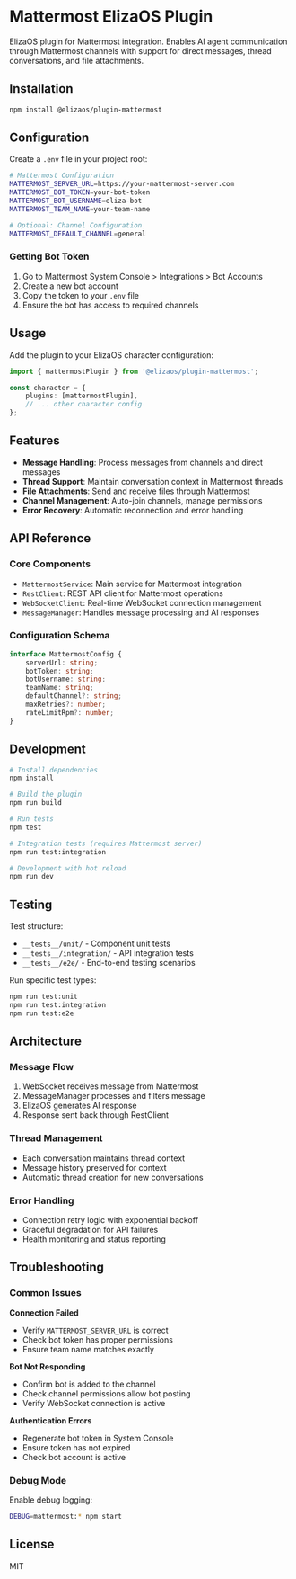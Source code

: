 # Mattermost ElizaOS Plugin

ElizaOS plugin for Mattermost integration. Enables AI agent communication through Mattermost channels with support for direct messages, thread conversations, and file attachments.

## Installation

```bash
npm install @elizaos/plugin-mattermost
```

## Configuration

Create a `.env` file in your project root:

```bash
# Mattermost Configuration
MATTERMOST_SERVER_URL=https://your-mattermost-server.com
MATTERMOST_BOT_TOKEN=your-bot-token
MATTERMOST_BOT_USERNAME=eliza-bot
MATTERMOST_TEAM_NAME=your-team-name

# Optional: Channel Configuration
MATTERMOST_DEFAULT_CHANNEL=general
```

### Getting Bot Token

1. Go to Mattermost System Console > Integrations > Bot Accounts
2. Create a new bot account
3. Copy the token to your `.env` file
4. Ensure the bot has access to required channels

## Usage

Add the plugin to your ElizaOS character configuration:

```typescript
import { mattermostPlugin } from '@elizaos/plugin-mattermost';

const character = {
    plugins: [mattermostPlugin],
    // ... other character config
};
```

## Features

- **Message Handling**: Process messages from channels and direct messages
- **Thread Support**: Maintain conversation context in Mattermost threads
- **File Attachments**: Send and receive files through Mattermost
- **Channel Management**: Auto-join channels, manage permissions
- **Error Recovery**: Automatic reconnection and error handling

## API Reference

### Core Components

- `MattermostService`: Main service for Mattermost integration
- `RestClient`: REST API client for Mattermost operations
- `WebSocketClient`: Real-time WebSocket connection management
- `MessageManager`: Handles message processing and AI responses

### Configuration Schema

```typescript
interface MattermostConfig {
    serverUrl: string;
    botToken: string;
    botUsername: string;
    teamName: string;
    defaultChannel?: string;
    maxRetries?: number;
    rateLimitRpm?: number;
}
```

## Development

```bash
# Install dependencies
npm install

# Build the plugin
npm run build

# Run tests
npm test

# Integration tests (requires Mattermost server)
npm run test:integration

# Development with hot reload
npm run dev
```

## Testing

Test structure:
- `__tests__/unit/` - Component unit tests
- `__tests__/integration/` - API integration tests
- `__tests__/e2e/` - End-to-end testing scenarios

Run specific test types:
```bash
npm run test:unit
npm run test:integration
npm run test:e2e
```

## Architecture

### Message Flow
1. WebSocket receives message from Mattermost
2. MessageManager processes and filters message
3. ElizaOS generates AI response
4. Response sent back through RestClient

### Thread Management
- Each conversation maintains thread context
- Message history preserved for context
- Automatic thread creation for new conversations

### Error Handling
- Connection retry logic with exponential backoff
- Graceful degradation for API failures
- Health monitoring and status reporting

## Troubleshooting

### Common Issues

**Connection Failed**
- Verify `MATTERMOST_SERVER_URL` is correct
- Check bot token has proper permissions
- Ensure team name matches exactly

**Bot Not Responding**
- Confirm bot is added to the channel
- Check channel permissions allow bot posting
- Verify WebSocket connection is active

**Authentication Errors**
- Regenerate bot token in System Console
- Ensure token has not expired
- Check bot account is active

### Debug Mode

Enable debug logging:
```bash
DEBUG=mattermost:* npm start
```

## License

MIT
